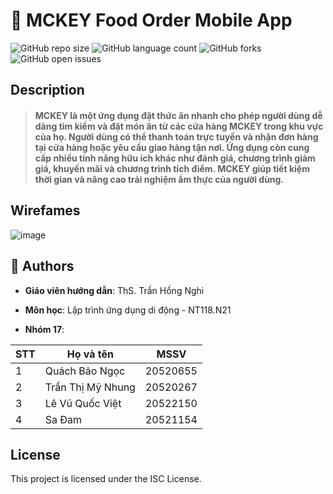 # 📒 MCKEY Food Order Mobile App
![GitHub repo size](https://img.shields.io/github/repo-size/QuachNgoc/NT118.N21_Nhom17_MCKEYS?style=for-the-badge)
![GitHub language count](https://img.shields.io/github/languages/count/QuachNgoc/NT118.N21_Nhom17_MCKEYS?style=for-the-badge)
![GitHub forks](https://img.shields.io/github/forks/QuachNgoc/NT118.N21_Nhom17_MCKEYS?style=for-the-badge)
![GitHub open issues](https://img.shields.io/github/issues/QuachNgoc/NT118.N21_Nhom17_MCKEYS?style=for-the-badge)

## Description
> #### MCKEY là một ứng dụng đặt thức ăn nhanh cho phép người dùng dễ dàng tìm kiếm và đặt món ăn từ các cửa hàng MCKEY trong khu vực của họ. Người dùng có thể thanh toán trực tuyến và nhận đơn hàng tại cửa hàng hoặc yêu cầu giao hàng tận nơi. Ứng dụng còn cung cấp nhiều tính năng hữu ích khác như đánh giá, chương trình giảm giá, khuyến mãi và chương trình tích điểm. MCKEY giúp tiết kiệm thời gian và nâng cao trải nghiệm ẩm thực của người dùng.

## Wirefames
![image](https://user-images.githubusercontent.com/80575560/229341344-b26b5dbd-155d-4529-b00f-5c3bc81ebe0c.png)

## 🧐 Authors
- **Giáo viên hướng dẫn**: ThS. Trần Hồng Nghi

- **Môn học**: Lập trình ứng dụng di động - NT118.N21

- **Nhóm 17**: 

| STT | Họ và tên | MSSV | 
|--------------|-------|------|
| 1 | Quách Bảo Ngọc | 20520655 |
| 2 | Trần Thị Mỹ Nhung | 20520267 |
| 3 | Lê Vũ Quốc Việt | 20522150 | 
| 4 | Sa Đam | 20521154 | 


## License
This project is licensed under the ISC License.
